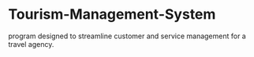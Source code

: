 # Tourism-Management-System
program designed to streamline customer and service management for a travel agency.
